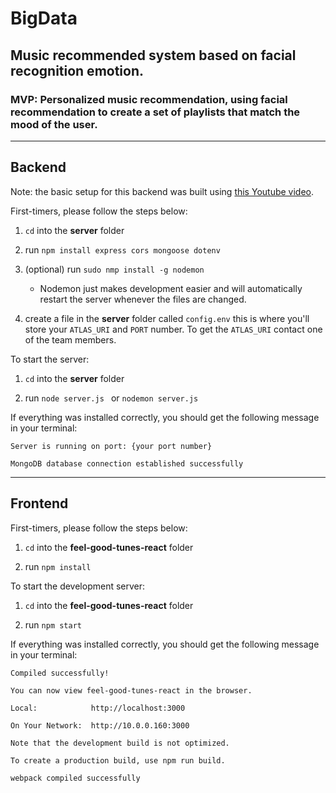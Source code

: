 # BigData

## Music recommended system based on facial recognition emotion.

### MVP: Personalized music recommendation, using facial recommendation to create a set of playlists that match the mood of the user.

----------------------------------------------------------

## Backend

Note: the basic setup for this backend was built using [this Youtube video](https://www.youtube.com/watch?v=7CqJlxBYj-M).

First-timers, please follow the steps below:

1. ```cd``` into the **server** folder

2. run ```npm install express cors mongoose dotenv``` 

3. (optional) run ```sudo nmp install -g nodemon``` 
    - Nodemon just makes development easier and will automatically restart the server whenever the files are changed.

4. create a file in the **server** folder called ```config.env``` this is where you'll store your ```ATLAS_URI``` and ```PORT``` number. To get the ```ATLAS_URI``` contact one of the team members. 

To start the server:

1. ```cd``` into the **server** folder

2. run ```node server.js ``` or ```nodemon server.js```

If everything was installed correctly, you should get the following message in your terminal:

  ```Server is running on port: {your port number}```
  
  ```MongoDB database connection established successfully```

----------------------------------------------------------

## Frontend

First-timers, please follow the steps below:

1. ```cd``` into the **feel-good-tunes-react** folder

2. run ```npm install``` 

To start the development server:

1. ```cd``` into the **feel-good-tunes-react** folder

2. run ```npm start ```

If everything was installed correctly, you should get the following message in your terminal:
  
  ```Compiled successfully!```

  ```You can now view feel-good-tunes-react in the browser.```

  ```Local:            http://localhost:3000```

  ```On Your Network:  http://10.0.0.160:3000```

  ```Note that the development build is not optimized.```
  
  ```To create a production build, use npm run build.```

  ```webpack compiled successfully```
